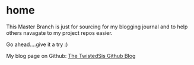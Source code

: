 # home
 
This Master Branch is just for sourcing for my blogging journal and to help others navagate to my project repos easier.

Go ahead....give it a try :)

My blog page on Github:  <a target="blank" href="https://twistedsis.github.io/home/">The TwistedSis Github Blog</a>
